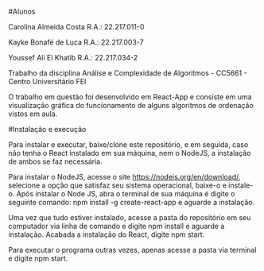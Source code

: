 #Alunos

Carolina Almeida Costa R.A.: 22.217.011-0

Kayke Bonafé de Luca R.A.: 22.217.003-7

Youssef Ali El Khatib R.A.: 22.217.034-2

Trabalho da disciplina Análise e Complexidade de Algoritmos - CC5661 - Centro Universitário FEI

O trabalho em questão foi desenvolvido em React-App e consiste em uma visualização gráfica do funcionamento de alguns algoritmos de ordenação vistos em aula.

#Instalação e execução

Para instalar e executar, baixe/clone este repositório, e em seguida, caso não tenha o React instalado em sua máquina, nem o NodeJS, a instalação de ambos se faz necessária.

Para instalar o NodeJS, acesse o site https://nodejs.org/en/download/, selecione a opção que satisfaz seu sistema operacional, baixe-o e instale-o. Após instalar o Node JS, abra o terminal de sua máquina é digite o seguinte comando: npm install -g create-react-app e aguarde a instalação.

Uma vez que tudo estiver instalado, acesse a pasta do repositório em seu computador via linha de comando e digite npm install e aguarde a instalação. Acabada a instalação do React, digite npm start.

Para executar o programa outras vezes, apenas acesse a pasta via terminal e digite npm start.
